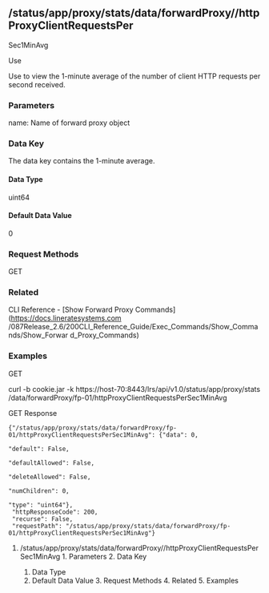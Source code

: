 ## /status/app/proxy/stats/data/forwardProxy/<name>/httpProxyClientRequestsPer
Sec1MinAvg

Use

Use to view the 1-minute average of the number of client HTTP requests per
second received.

### Parameters

name: Name of forward proxy object

### Data Key

The data key contains the 1-minute average.

#### Data Type

uint64

#### Default Data Value

0

### Request Methods

GET

### Related

CLI Reference - [Show Forward Proxy Commands](https://docs.lineratesystems.com
/087Release_2.6/200CLI_Reference_Guide/Exec_Commands/Show_Commands/Show_Forwar
d_Proxy_Commands)

### Examples

GET

curl -b cookie.jar -k https://host-70:8443/lrs/api/v1.0/status/app/proxy/stats
/data/forwardProxy/fp-01/httpProxyClientRequestsPerSec1MinAvg

GET Response

    
    
    {"/status/app/proxy/stats/data/forwardProxy/fp-01/httpProxyClientRequestsPerSec1MinAvg": {"data": 0,
                                                                                               "default": False,
                                                                                               "defaultAllowed": False,
                                                                                               "deleteAllowed": False,
                                                                                               "numChildren": 0,
                                                                                               "type": "uint64"},
     "httpResponseCode": 200,
     "recurse": False,
     "requestPath": "/status/app/proxy/stats/data/forwardProxy/fp-01/httpProxyClientRequestsPerSec1MinAvg"}
    

  1. /status/app/proxy/stats/data/forwardProxy/<name>/httpProxyClientRequestsPerSec1MinAvg
    1. Parameters
    2. Data Key
      1. Data Type
      2. Default Data Value
    3. Request Methods
    4. Related
    5. Examples

